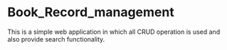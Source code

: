 # Book_Record_management
This is a simple web application in which all CRUD operation is used and also provide search functionality.
